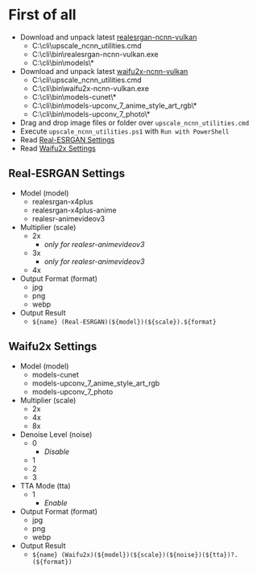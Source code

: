 # First of all

- Download and unpack latest [realesrgan-ncnn-vulkan](https://github.com/xinntao/Real-ESRGAN/releases)
    - C:\cli\upscale_ncnn_utilities.cmd
    - C:\cli\bin\realesrgan-ncnn-vulkan.exe
    - C:\cli\bin\models\\*
- Download and unpack latest [waifu2x-ncnn-vulkan](https://github.com/nihui/waifu2x-ncnn-vulkan/releases)
    - C:\cli\upscale_ncnn_utilities.cmd
    - C:\cli\bin\waifu2x-ncnn-vulkan.exe
    - C:\cli\bin\models-cunet\\*
    - C:\cli\bin\models-upconv_7_anime_style_art_rgb\\*
    - C:\cli\bin\models-upconv_7_photo\\*
- Drag and drop image files or folder over `upscale_ncnn_utilities.cmd`
- Execute `upscale_ncnn_utilities.ps1` with `Run with PowerShell`
- Read [Real-ESRGAN Settings](#Real-ESRGAN-Settings)
- Read [Waifu2x Settings](#Waifu2x-Settings)

## Real-ESRGAN Settings
- Model (model)
    - realesrgan-x4plus
    - realesrgan-x4plus-anime
    - realesr-animevideov3
- Multiplier (scale)
    - 2x
        - *only for realesr-animevideov3*
    - 3x
        - *only for realesr-animevideov3*
    - 4x
- Output Format (format)
    - jpg
    - png
    - webp
- Output Result
    - `${name} (Real-ESRGAN)(${model})(${scale}).${format}`

## Waifu2x Settings
- Model (model)
    - models-cunet
    - models-upconv_7_anime_style_art_rgb
    - models-upconv_7_photo
- Multiplier (scale)
    - 2x
    - 4x
    - 8x
- Denoise Level (noise)
    - 0
        - *Disable*
    - 1
    - 2
    - 3
- TTA Mode (tta)
    - 1
        - *Enable*
- Output Format (format)
    - jpg
    - png
    - webp
- Output Result
    - `${name} (Waifu2x)(${model})(${scale})(${noise})(${tta})?.(${format})`
